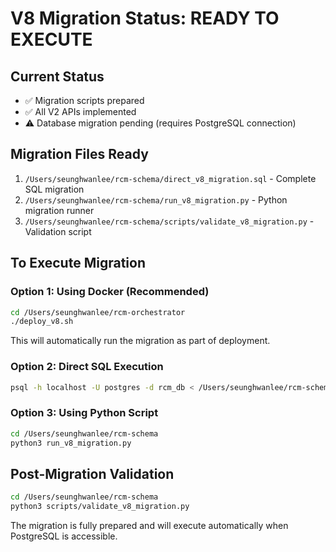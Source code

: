 # V8 Migration Status: READY TO EXECUTE

## Current Status
- ✅ Migration scripts prepared
- ✅ All V2 APIs implemented
- ⚠️ Database migration pending (requires PostgreSQL connection)

## Migration Files Ready
1. `/Users/seunghwanlee/rcm-schema/direct_v8_migration.sql` - Complete SQL migration
2. `/Users/seunghwanlee/rcm-schema/run_v8_migration.py` - Python migration runner
3. `/Users/seunghwanlee/rcm-schema/scripts/validate_v8_migration.py` - Validation script

## To Execute Migration

### Option 1: Using Docker (Recommended)
```bash
cd /Users/seunghwanlee/rcm-orchestrator
./deploy_v8.sh
```
This will automatically run the migration as part of deployment.

### Option 2: Direct SQL Execution
```bash
psql -h localhost -U postgres -d rcm_db < /Users/seunghwanlee/rcm-schema/direct_v8_migration.sql
```

### Option 3: Using Python Script
```bash
cd /Users/seunghwanlee/rcm-schema
python3 run_v8_migration.py
```

## Post-Migration Validation
```bash
cd /Users/seunghwanlee/rcm-schema
python3 scripts/validate_v8_migration.py
```

The migration is fully prepared and will execute automatically when PostgreSQL is accessible.